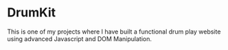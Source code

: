 # DrumKit
This is one of my projects where I have built a functional drum play website using advanced Javascript and DOM Manipulation.
